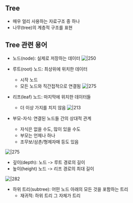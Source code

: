 ## Tree
- 매우 얼리 사용하는 자료구조 중 하나
- 나무(tree)의 계층적 구조를 표현


## Tree 관련 용어
- 노드(node): 실제로 저장하는 데이터
![|250](https://i.imgur.com/YJOol9I.png)

- 루트(root) 노드: 최상위에 위치한 데이터
	- 시작 노드
	- 모든 노드와 직간접적으로 연결됨
![|275](https://i.imgur.com/m3hKS0k.png)

- 리프(leaf) 노드: 마지막에 위치한 데이터들
	- 더 이상 가지를 치지 않음
![|213](https://i.imgur.com/09BgRmM.png)
- 부모-자식: 연결된 노드들 간의 상대적 관계
	- 자식은 없을 수도, 많이 있을 수도
	- 부모는 언제나 하나
	- 조무보/삼촌/형제자매 등도 있음

![|275](https://i.imgur.com/yZibagF.png)
- 깊이(depth): 노드 -> 루트 경로의 길이
- 높이(height) 노드 -> 리프 경로의 최대 길이

![|282](https://i.imgur.com/VTyOneW.png)

- 하위 트리(subtree): 어떤 노드 아래의 모든 것을 포함하는 트리
	- 재귀적: 하위 트리 그 자체가 트리
